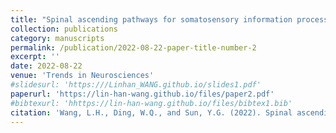 ```yaml
---
title: "Spinal ascending pathways for somatosensory information processing"
collection: publications
category: manuscripts
permalink: /publication/2022-08-22-paper-title-number-2
excerpt: ''
date: 2022-08-22
venue: 'Trends in Neurosciences'
#slidesurl: 'https:///Linhan_WANG.github.io/slides1.pdf'
paperurl: 'https://lin-han-wang.github.io/files/paper2.pdf'
#bibtexurl: 'hhttps://lin-han-wang.github.io/files/bibtex1.bib'
citation: 'Wang, L.H., Ding, W.Q., and Sun, Y.G. (2022). Spinal ascending pathways for somatosensory information processing. Trends Neurosci 45, 594-607. 10.1016/j.tins.2022.05.005.'
---
```

